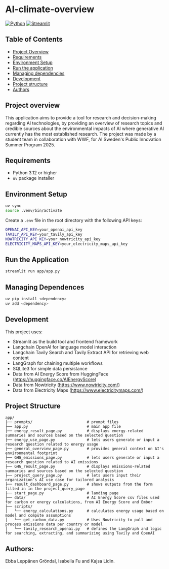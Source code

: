 # AI-climate-overview
[![Python](https://img.shields.io/badge/python-3.12+-blue.svg)](https://www.python.org/)
[![Streamlit](https://img.shields.io/badge/Streamlit-%E2%9C%94%EF%B8%8F-brightgreen)](https://streamlit.io/)
<!-- [![License](https://img.shields.io/badge/# license-MIT-green.svg)](LICENSE) -->

## Table of Contents
- [Project Overview](#project-overview)
- [Requirements](#requirements)
- [Environment Setup](#environment-setup)
- [Run the application](#run-the-application)
- [Managing dependencies](#managing-dependences)
- [Development](#development)
- [Project structure](#project-structure)
- [Authors](#authors)



## Project overview
This application aims to provide
 a tool for research and decision-making regarding AI technologies, by providing an overview of research topics and credible sources about the environmental impacts of AI where generative AI currently has the most established research. The project was made by a student team in collaboration with WWF, for AI Sweden's Public Innovation Summer Program 2025.

## Requirements
- Python 3.12 or higher
- `uv` package installer

## Environment Setup
```bash
uv sync
source .venv/bin/activate
```

Create a `.env` file in the root directory with the following API keys:

```bash
OPENAI_API_KEY=your_openai_api_key
TAVILY_API_KEY=your_tavily_api_key
NOWTRICITY_API_KEY=your_nowtricity_api_key
ELECTRICITY_MAPS_API_KEY=your_electricity_maps_api_key
```

## Run the Application 
```bash
streamlit run app/app.py
```

## Managing Dependences
```bash
uv pip install <dependency>
uv add <dependency>
```

## Development

This project uses:
- Streamlit as the build tool and frontend framework
- Langchain OpenAI for language model interaction
- Langchain Tavily Search and Tavily Extract API for retrieving web content
- LangGraph for chaining multiple workflows
- SQLite3 for simple data persistance 
- Data from AI Energy Score from HuggingFace (https://huggingface.co/AIEnergyScore)
- Data from Nowtricity (https://www.nowtricity.com/)
- Data from Electricity Maps (https://www.electricitymaps.com/)

## Project Structure

```
app/
├── prompts/                        # prompt files
├── app.py                          # main app file
├── energy_result_page.py           # displays energy-related summaries and sources based on the selected question
├── energy_use_page.py              # lets users generate or input a research question related to energy usage
├── general_overview_page.py        # provides general context on AI's environmental footprint
├── GHG_emissions_page.py           # lets users generate or input a research question related to AI emissions
├── GHG_result_page.py              # displays emissions-related summaries and sources based on the selected question
├── project_query_page.py           # lets users input their organization’s AI use case for tailored analysis
├── result_dashboard_page.py        # shows outputs from the form filled in in the project_query_page
├── start_page.py                   # landing page
├── data/                           # AI Energy Score csv files used for carbon or energy calculations, from AI Energy Score and Ember
├── scripts/
│   └── energy_calculations.py      # calculates energy usage based on model and compute assumptions
│   └── get_carbon_data.py          # Uses Nowtricity to pull and process emissions data per country or model
│   └── tavily_research_openai.py   # defines the LangGraph and logic for searching, extracting, and summarizing using Tavily and OpenAI
```

## Authors:
Ebba Leppänen Gröndal, Isabella Fu and Kajsa Lidin.

